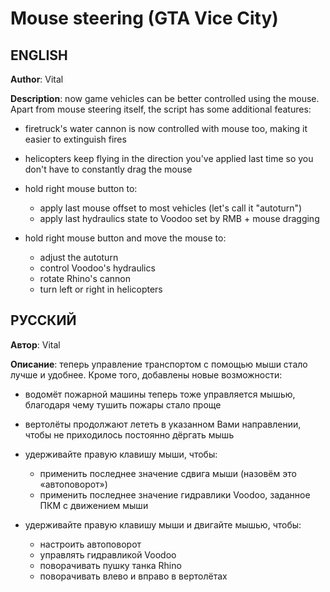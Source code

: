 # Mouse steering (GTA Vice City)
## ENGLISH

__Author__: Vital

__Description__: now game vehicles can be better controlled using the mouse. Apart from mouse steering itself, the script has some additional features:
- firetruck's water cannon is now controlled with mouse too, making it easier to extinguish fires
- helicopters keep flying in the direction you've applied last time so you don't have to constantly drag the mouse
- hold right mouse button to:
    - apply last mouse offset to most vehicles (let's call it "autoturn")
    - apply last hydraulics state to Voodoo set by RMB + mouse dragging

- hold right mouse button and move the mouse to:
    - adjust the autoturn
    - control Voodoo's hydraulics
    - rotate Rhino's cannon
    - turn left or right in helicopters

## РУССКИЙ

__Автор__: Vital

__Описание__: теперь управление транспортом с помощью мыши стало лучше и удобнее. Кроме того, добавлены новые возможности:
- водомёт пожарной машины теперь тоже управляется мышью, благодаря чему тушить пожары стало проще
- вертолёты продолжают лететь в указанном Вами направлении, чтобы не приходилось постоянно дёргать мышь
- удерживайте правую клавишу мыши, чтобы:
    - применить последнее значение сдвига мыши (назовём это «автоповорот»)
    - применить последнее значение гидравлики Voodoo, заданное ПКМ с движением мыши

- удерживайте правую клавишу мыши и двигайте мышью, чтобы:
    - настроить автоповорот
    - управлять гидравликой Voodoo
    - поворачивать пушку танка Rhino
    - поворачивать влево и вправо в вертолётах